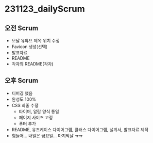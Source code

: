 # 231123_dailyScrum

## 오전 Scrum
- 모달 유튜브 제목 위치 수정
- Favicon 생성(선택)
- 발표자료
- README
- 각자의 README(각자)

## 오후 Scrum
- 디버깅 했음
- 완성도 100%
- CSS 최종 수정
    - 타이머, 알람 양식 통일
    - 페이지 사이즈 고정
    - 푸터 추가
- README, 유즈케이스 다이어그램, 클래스 다이어그램, 설계서, 발표자료 제작
- 힘들어... 내일은 금요일... 마지막날 ㅠㅠ
